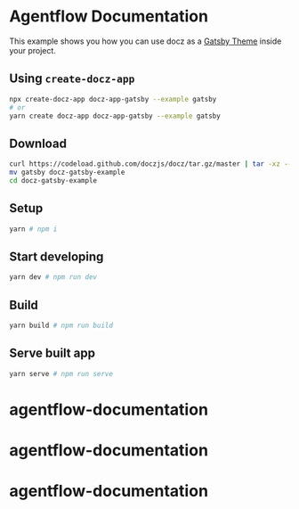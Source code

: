 # Agentflow Documentation

This example shows you how you can use docz as a [Gatsby Theme](https://www.gatsbyjs.org/blog/2018-11-11-introducing-gatsby-themes/) inside your project.

## Using `create-docz-app`

```sh
npx create-docz-app docz-app-gatsby --example gatsby
# or
yarn create docz-app docz-app-gatsby --example gatsby
```

## Download

```sh
curl https://codeload.github.com/doczjs/docz/tar.gz/master | tar -xz --strip=2 docz-master/examples/gatsby
mv gatsby docz-gatsby-example
cd docz-gatsby-example
```

## Setup

```sh
yarn # npm i
```

## Start developing

```sh
yarn dev # npm run dev
```

## Build

```sh
yarn build # npm run build
```

## Serve built app

```sh
yarn serve # npm run serve
```
# agentflow-documentation
# agentflow-documentation
# agentflow-documentation
